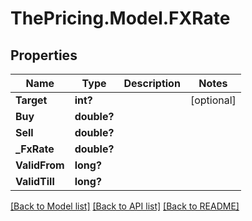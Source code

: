 # ThePricing.Model.FXRate
## Properties

Name | Type | Description | Notes
------------ | ------------- | ------------- | -------------
**Target** | **int?** |  | [optional] 
**Buy** | **double?** |  | 
**Sell** | **double?** |  | 
**_FxRate** | **double?** |  | 
**ValidFrom** | **long?** |  | 
**ValidTill** | **long?** |  | 

[[Back to Model list]](../README.md#documentation-for-models) [[Back to API list]](../README.md#documentation-for-api-endpoints) [[Back to README]](../README.md)

